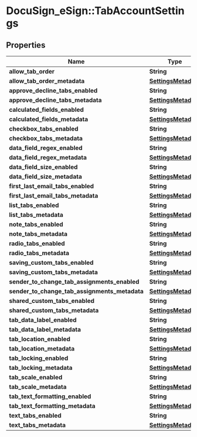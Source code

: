 # DocuSign_eSign::TabAccountSettings

## Properties
Name | Type | Description | Notes
------------ | ------------- | ------------- | -------------
**allow_tab_order** | **String** |  | [optional] 
**allow_tab_order_metadata** | [**SettingsMetadata**](SettingsMetadata.md) |  | [optional] 
**approve_decline_tabs_enabled** | **String** |  | [optional] 
**approve_decline_tabs_metadata** | [**SettingsMetadata**](SettingsMetadata.md) |  | [optional] 
**calculated_fields_enabled** | **String** |  | [optional] 
**calculated_fields_metadata** | [**SettingsMetadata**](SettingsMetadata.md) |  | [optional] 
**checkbox_tabs_enabled** | **String** |  | [optional] 
**checkbox_tabs_metadata** | [**SettingsMetadata**](SettingsMetadata.md) |  | [optional] 
**data_field_regex_enabled** | **String** |  | [optional] 
**data_field_regex_metadata** | [**SettingsMetadata**](SettingsMetadata.md) |  | [optional] 
**data_field_size_enabled** | **String** |  | [optional] 
**data_field_size_metadata** | [**SettingsMetadata**](SettingsMetadata.md) |  | [optional] 
**first_last_email_tabs_enabled** | **String** |  | [optional] 
**first_last_email_tabs_metadata** | [**SettingsMetadata**](SettingsMetadata.md) |  | [optional] 
**list_tabs_enabled** | **String** |  | [optional] 
**list_tabs_metadata** | [**SettingsMetadata**](SettingsMetadata.md) |  | [optional] 
**note_tabs_enabled** | **String** |  | [optional] 
**note_tabs_metadata** | [**SettingsMetadata**](SettingsMetadata.md) |  | [optional] 
**radio_tabs_enabled** | **String** |  | [optional] 
**radio_tabs_metadata** | [**SettingsMetadata**](SettingsMetadata.md) |  | [optional] 
**saving_custom_tabs_enabled** | **String** |  | [optional] 
**saving_custom_tabs_metadata** | [**SettingsMetadata**](SettingsMetadata.md) |  | [optional] 
**sender_to_change_tab_assignments_enabled** | **String** |  | [optional] 
**sender_to_change_tab_assignments_metadata** | [**SettingsMetadata**](SettingsMetadata.md) |  | [optional] 
**shared_custom_tabs_enabled** | **String** |  | [optional] 
**shared_custom_tabs_metadata** | [**SettingsMetadata**](SettingsMetadata.md) |  | [optional] 
**tab_data_label_enabled** | **String** |  | [optional] 
**tab_data_label_metadata** | [**SettingsMetadata**](SettingsMetadata.md) |  | [optional] 
**tab_location_enabled** | **String** |  | [optional] 
**tab_location_metadata** | [**SettingsMetadata**](SettingsMetadata.md) |  | [optional] 
**tab_locking_enabled** | **String** |  | [optional] 
**tab_locking_metadata** | [**SettingsMetadata**](SettingsMetadata.md) |  | [optional] 
**tab_scale_enabled** | **String** |  | [optional] 
**tab_scale_metadata** | [**SettingsMetadata**](SettingsMetadata.md) |  | [optional] 
**tab_text_formatting_enabled** | **String** |  | [optional] 
**tab_text_formatting_metadata** | [**SettingsMetadata**](SettingsMetadata.md) |  | [optional] 
**text_tabs_enabled** | **String** |  | [optional] 
**text_tabs_metadata** | [**SettingsMetadata**](SettingsMetadata.md) |  | [optional] 


